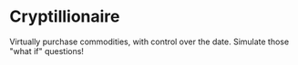 # Cryptillionaire
Virtually purchase commodities, with control over the date. Simulate those "what if" questions!
